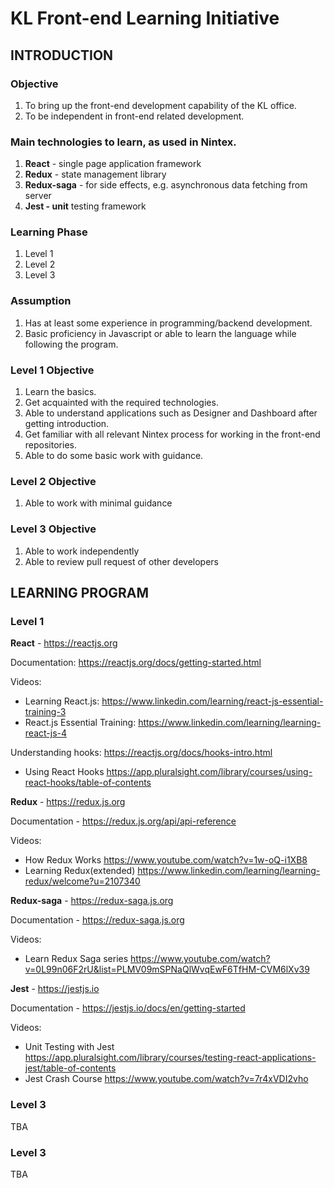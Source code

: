 # KL Front-end Learning Initiative

## INTRODUCTION

### Objective

1. To bring up the front-end development capability of the KL office.
2. To be independent in front-end related development.

### Main technologies to learn, as used in Nintex.

1. **React** - single page application framework
2. **Redux** - state management library
3. **Redux-saga** - for side effects, e.g. asynchronous data fetching from server
4. **Jest - unit** testing framework

### Learning Phase

1. Level 1
2. Level 2
3. Level 3

### Assumption

1. Has at least some experience in programming/backend development.
2. Basic proficiency in Javascript or able to learn the language while following the program. 

### Level 1 Objective

1. Learn the basics.
2. Get acquainted with the required technologies.
3. Able to understand applications such as Designer and Dashboard after getting introduction.
4. Get familiar with all relevant Nintex process for working in the front-end repositories.
5. Able to do some basic work with guidance.

### Level 2 Objective

1. Able to work with minimal guidance

### Level 3 Objective

1. Able to work independently
2. Able to review pull request of other developers

## LEARNING PROGRAM

### Level 1
**React** - https://reactjs.org

Documentation: https://reactjs.org/docs/getting-started.html

Videos: 
- Learning React.js: https://www.linkedin.com/learning/react-js-essential-training-3
- React.js Essential Training: https://www.linkedin.com/learning/learning-react-js-4

Understanding hooks: https://reactjs.org/docs/hooks-intro.html
- Using React Hooks https://app.pluralsight.com/library/courses/using-react-hooks/table-of-contents

**Redux** - https://redux.js.org

Documentation - https://redux.js.org/api/api-reference

Videos: 
- How Redux Works https://www.youtube.com/watch?v=1w-oQ-i1XB8
- Learning Redux(extended) https://www.linkedin.com/learning/learning-redux/welcome?u=2107340

**Redux-saga** - https://redux-saga.js.org

Documentation - https://redux-saga.js.org

Videos:
- Learn Redux Saga series https://www.youtube.com/watch?v=0L99n06F2rU&list=PLMV09mSPNaQlWvqEwF6TfHM-CVM6lXv39

**Jest** - https://jestjs.io

Documentation - https://jestjs.io/docs/en/getting-started

Videos: 
- Unit Testing with Jest https://app.pluralsight.com/library/courses/testing-react-applications-jest/table-of-contents
- Jest Crash Course https://www.youtube.com/watch?v=7r4xVDI2vho


### Level 3
TBA

### Level 3
TBA
